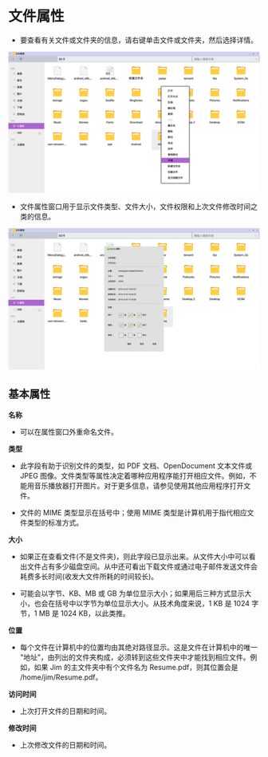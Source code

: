 # 文件属性

- 要查看有关文件或文件夹的信息，请右键单击文件或文件夹，然后选择详情。

![](../pic/soft/file_attributes_dialog.png)

- 文件属性窗口用于显示文件类型、文件大小，文件权限和上次文件修改时间之类的信息。

![](../pic/soft/file_attributes.png)

## 基本属性

**名称**

- 可以在属性窗口外重命名文件。

**类型**

- 此字段有助于识别文件的类型，如 PDF 文档、OpenDocument 文本文件或 JPEG 图像。文件类型等属性决定着哪种应用程序能打开相应文件。例如，不能用音乐播放器打开图片。对于更多信息，请参见使用其他应用程序打开文件。

- 文件的 MIME 类型显示在括号中；使用 MIME 类型是计算机用于指代相应文件类型的标准方式。

**大小**

- 如果正在查看文件(不是文件夹)，则此字段已显示出来。从文件大小中可以看出文件占有多少磁盘空间。从中还可看出下载文件或通过电子邮件发送文件会耗费多长时间(收发大文件所耗的时间较长)。

- 可能会以字节、KB、MB 或 GB 为单位显示大小；如果用后三种方式显示大小，也会在括号中以字节为单位显示大小。从技术角度来说，1 KB 是 1024 字节，1 MB 是 1024 KB，以此类推。

**位置**

- 每个文件在计算机中的位置均由其绝对路径显示。这是文件在计算机中的唯一 "地址"，由列出的文件夹构成，必须转到这些文件夹中才能找到相应文件。例如，如果 Jim 的主文件夹中有个文件名为 Resume.pdf，则其位置会是 /home/jim/Resume.pdf。

**访问时间**

- 上次打开文件的日期和时间。

**修改时间**

- 上次修改文件的日期和时间。
